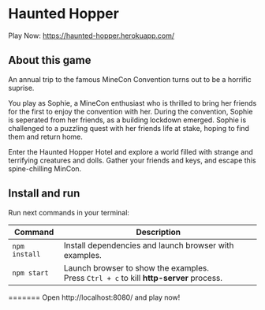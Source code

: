 # Haunted Hopper

Play Now: https://haunted-hopper.herokuapp.com/

## About this game
An annual trip to the famous MineCon Convention turns out to be a horrific suprise.

You play as Sophie, a MineCon enthusiast who is thrilled to bring her friends for the first to enjoy the convention with her. During the convention, Sophie is seperated from her friends, as a building lockdown emerged. Sophie is challenged to a puzzling quest with her friends life at stake, hoping to find them and return home.

Enter the Haunted Hopper Hotel and explore a world filled with strange and terrifying creatures and dolls. Gather your friends and keys, and escape this spine-chilling MinCon.

## Install and run

Run next commands in your terminal:

| Command | Description |
|---------|-------------|
| `npm install` | Install dependencies and launch browser with examples.|
| `npm start` | Launch browser to show the examples. <br> Press `Ctrl + c` to kill **http-server** process. |
=======
Open http://localhost:8080/ and play now!


